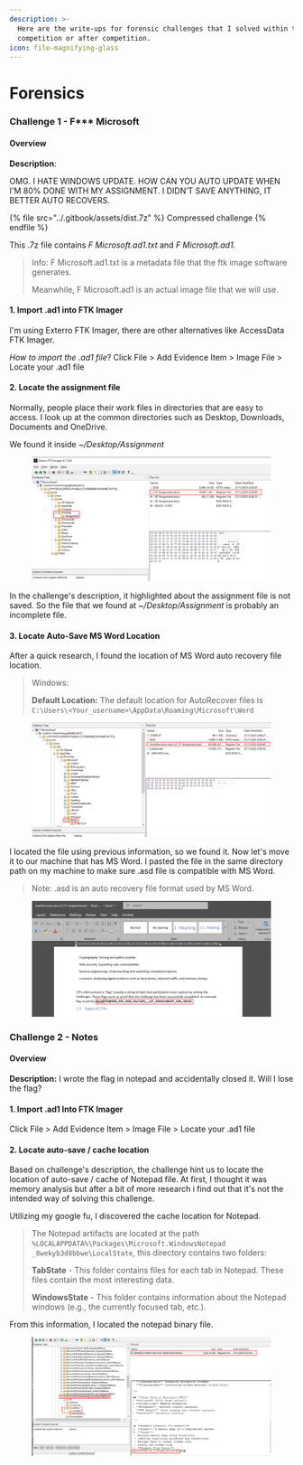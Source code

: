```yaml
---
description: >-
  Here are the write-ups for forensic challenges that I solved within the
  competition or after competition.
icon: file-magnifying-glass
---
```


# Forensics

### Challenge 1 - F\*\*\* Microsoft

#### Overview

**Description**:&#x20;

OMG. I HATE WINDOWS UPDATE. HOW CAN YOU AUTO UPDATE WHEN I'M 80% DONE WITH MY ASSIGNMENT. I DIDN’T SAVE ANYTHING, IT BETTER AUTO RECOVERS.

{% file src="../.gitbook/assets/dist.7z" %}
Compressed challenge
{% endfile %}

This .7z file contains _F Microsoft.ad1.txt_ and _F Microsoft.ad1._

> Info: F Microsoft.ad1.txt is a metadata file that the ftk image software generates.&#x20;
>
> Meanwhile, F Microsoft.ad1 is an actual image file that we will use.

#### 1. Import .ad1 into FTK Imager

I'm using Exterro FTK Imager, there are other alternatives like AccessData FTK Imager.

_How to import the .ad1 file_? Click File > Add Evidence Item > Image File > Locate your .ad1 file

#### 2. Locate the assignment file

Normally, people place their work files in directories that are easy to access. I look up at the common directories such as Desktop, Downloads, Documents and OneDrive.&#x20;

We found it inside _\~/Desktop/Assignment_

<figure><img src="../.gitbook/assets/image (69).png" alt=""><figcaption></figcaption></figure>

In the challenge's description, it highlighted about the assignment file is not saved. So the file that we found at _\~/Desktop/Assignment_ is probably an incomplete file.

#### 3. Locate Auto-Save MS Word Location

After a quick research, I found the location of MS Word auto recovery file location.

> Windows:
>
> **Default Location:** The default location for AutoRecover files is `C:\Users\<Your_username>\AppData\Roaming\Microsoft\Word`

<figure><img src="../.gitbook/assets/image (71).png" alt=""><figcaption></figcaption></figure>

I located the file using previous information, so we found it. Now let's move it to our machine that has MS Word. I pasted the file in the same directory path on my machine to make sure .asd file is compatible with MS Word.

> Note: .asd is an auto recovery file format used by MS Word.

<figure><img src="../.gitbook/assets/image (72).png" alt=""><figcaption></figcaption></figure>

### Challenge 2 - Notes

#### Overview

**Description:** I wrote the flag in notepad and accidentally closed it. Will I lose the flag?

#### 1. Import .ad1 Into FTK Imager

Click File > Add Evidence Item > Image File > Locate your .ad1 file

#### 2. Locate auto-save / cache location

Based on challenge's description, the challenge hint us to locate the location of auto-save / cache of Notepad file. At first, I thought it was memory analysis but after a bit of more research i find out that it's not the intended way of solving this challenge.

Utilizing my google fu, I discovered the cache location for Notepad.

> The Notepad artifacts are located at the path `%LOCALAPPDATA%\Packages\Microsoft.WindowsNotepad _8wekyb3d8bbwe\LocalState`, this directory contains two folders:
>
> **TabState** - This folder contains files for each tab in Notepad. These files contain the most interesting data.
>
> **WindowsState** - This folder contains information about the Notepad windows (e.g., the currently focused tab, etc.).

From this information, I located the notepad binary file.

<figure><img src="../.gitbook/assets/image (74).png" alt=""><figcaption></figcaption></figure>
